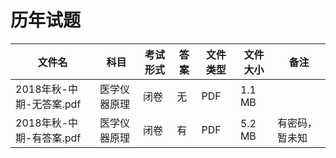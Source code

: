 # 历年试题

文件名|科目|考试形式|答案|文件类型|文件大小|备注
---|---|---|---|---|---|---
2018年秋-中期-无答案.pdf|医学仪器原理|闭卷|无|PDF|1.1 MB|
2018年秋-中期-有答案.pdf|医学仪器原理|闭卷|有|PDF|5.2 MB|有密码，暂未知